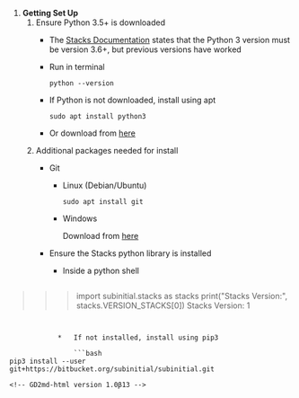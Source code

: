 <!----- 
----->

1.  **Getting Set Up**
    1.  Ensure Python 3.5+ is downloaded
        *   The [Stacks Documentation](https://subinitial.com/misc/doc/index.html) states that the Python 3 version must be version 3.6+, but previous versions have worked
        
        *   Run in terminal

            ``` python --version ```

        *   If Python is not downloaded, install using apt

            ``` sudo apt install python3 ```


        *   Or download from [here](https://www.python.org/downloads/)
    1.  Additional packages needed for install
        *   Git
            *   Linux (Debian/Ubuntu)

                ``` sudo apt install git ```


            *   Windows

                Download from [here](https://git-scm.com/download/win)

        *   Ensure the Stacks python library is installed
            *   Inside a python shell

                ```python
>>> import subinitial.stacks as stacks
>>> print("Stacks Version:", stacks.VERSION_STACKS[0])
Stacks Version: 1
```


            *   If not installed, install using pip3

                ```bash 
pip3 install --user git+https://bitbucket.org/subinitial/subinitial.git

<!-- GD2md-html version 1.0β13 -->
